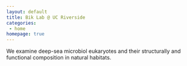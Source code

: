 ```yaml
---
layout: default
title: Bik Lab @ UC Riverside
categories:
 - home
homepage: true
---
```


We examine deep-sea microbiol eukaryotes and their structurally and functional composition in natural habitats.
